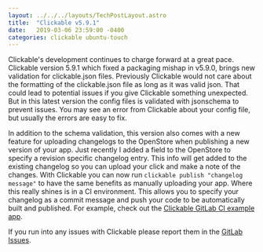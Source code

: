 ```yaml
---
layout: ../../../layouts/TechPostLayout.astro
title:  "Clickable v5.9.1"
date:   2019-03-06 23:59:00 -0400
categories: clickable ubuntu-touch
---
```


Clickable's development continues to charge forward at a great pace. Clickable
version 5.9.1 which fixed a packaging mishap in v5.9.0, brings new validation
for clickable.json files. Previously Clickable would not care about the
formatting of the clickable.json file as long as it was valid json. That
could lead to potential issues if you give Clickable something unexpected.
But in this latest version the config files is validated with jsonschema to
prevent issues. You may see an error from Clickable about your config file,
but usually the errors are easy to fix.

In addition to the schema validation, this version also comes with a new feature
for uploading changelogs to the OpenStore when publishing a new version of your
app. Just recently I added a field to the OpenStore to specify a revision
specific changelog entry. This info will get added to the existing changelog
so you can upload your click and make a note of the changes. With Clickable
you can now run `clickable publish "changelog message"` to have the same
benefits as manually uploading your app. Where this really shines is in a CI
environment. This allows you to specify your changelog as a commit message
and push your code to be automatically built and published. For example,
check out the [Clickable GitLab CI example app](https://gitlab.com/clickable/clickable-gitlab-ci-test/blob/master/.gitlab-ci.yml#L7).

If you run into any issues with Clickable please report them in the
[GitLab Issues](https://gitlab.com/clickable/clickable/issues).
